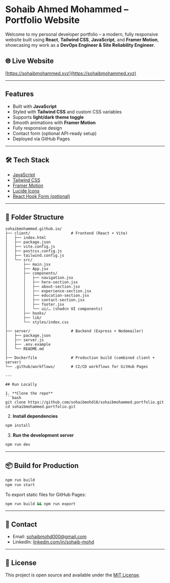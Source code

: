 # Sohaib Ahmed Mohammed – Portfolio Website

Welcome to my personal developer portfolio – a modern, fully responsive website built using **React**, **Tailwind CSS**, **JavaScript**, and **Framer Motion**, showcasing my work as a **DevOps Engineer & Site Reliability Engineer**.

## 🌐 Live Website

[https://sohaibmohammed.xyz](https://sohaibmohammed.xyz)

---

##  Features

-  Built with **JavaScript**
-  Styled with **Tailwind CSS** and custom CSS variables
-  Supports **light/dark theme toggle**
-  Smooth animations with **Framer Motion**
-  Fully responsive design
-  Contact form (optional API-ready setup)
-  Deployed via GitHub Pages

---

## 🛠 Tech Stack

- [JavaScript](https://javascript.org/)
- [Tailwind CSS](https://tailwindcss.com/)
- [Framer Motion](https://www.framer.com/motion/)
- [Lucide Icons](https://lucide.dev/icons/)
- [React Hook Form (optional)](https://react-hook-form.com/)


---

## 📁 Folder Structure

```
sohaibmohammed.github.io/
├── client/                  # Frontend (React + Vite)
│   ├── index.html
│   ├── package.json
│   ├── vite.config.js
│   ├── postcss.config.js
│   ├── tailwind.config.js
│   └── src/
│       ├── main.jsx
│       ├── App.jsx
│       ├── components/
│       │   ├── navigation.jsx
│       │   ├── hero-section.jsx
│       │   ├── about-section.jsx
│       │   ├── experience-section.jsx
│       │   ├── education-section.jsx
│       │   ├── contact-section.jsx
│       │   ├── footer.jsx
│       │   └── ui/… (shadcn UI components)
│       ├── hooks/
│       ├── lib/
│       └── styles/index.css
│
├── server/                  # Backend (Express + Nodemailer)
│   ├── package.json
│   ├── server.js
│   ├── .env.example
│   └── README.md
│
├── Dockerfile               # Production build (combined client + server)
└── .github/workflows/       # CI/CD workflows for GitHub Pages

---

## Run Locally

1. **Clone the repo**
```bash
git clone https://github.com/sohaibmohd18/sohaibmohammed.portfolio.git
cd sohaibmohammed.portfolio.git
```

2. **Install dependencies**
```bash
npm install
```

3. **Run the development server**
```bash
npm run dev
```

---

## 📦 Build for Production

```bash
npm run build
npm run start
```

To export static files for GitHub Pages:
```bash
npm run build && npm run export
```

---

## 📩 Contact

- Email: [sohaibmohd000@gmail.com](mailto:sohaibmohd000@gmail.com)
- LinkedIn: [linkedin.com/in/sohaib-mohd](https://linkedin.com/in/sohaib-mohd)

---

## 📄 License

This project is open source and available under the [MIT License](LICENSE).
